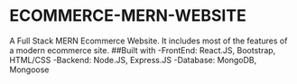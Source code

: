 # ECOMMERCE-MERN-WEBSITE
A Full Stack MERN Ecommerce Website. It includes most of the features of a modern ecommerce site.
##Built with
-FrontEnd: React.JS, Bootstrap, HTML/CSS
-Backend: Node.JS, Express.JS
-Database: MongoDB, Mongoose
